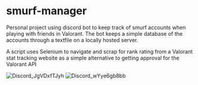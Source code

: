 # smurf-manager
Personal project using discord bot to keep track of smurf accounts when playing with friends in Valorant.
The bot keeps a simple database of the accounts through a textfile on a locally hosted server.

A script uses Selenium to navigate and scrap for rank rating from a Valorant stat tracking website as a simple alternative to getting approval for the Valorant API

![Discord_JgVDxfTJyh](https://user-images.githubusercontent.com/31916351/135596651-c3a34a96-1c7f-4f62-8f71-ffed2227894c.png)
![Discord_wYye6gb8bb](https://user-images.githubusercontent.com/31916351/135596658-303e20e4-c836-4865-b9f7-895d3f2396c3.png)

